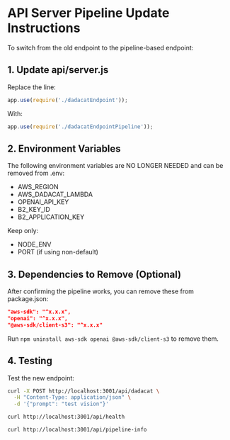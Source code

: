 # API Server Pipeline Update Instructions

To switch from the old endpoint to the pipeline-based endpoint:

## 1. Update api/server.js

Replace the line:
```javascript
app.use(require('./dadacatEndpoint'));
```

With:
```javascript
app.use(require('./dadacatEndpointPipeline'));
```

## 2. Environment Variables

The following environment variables are NO LONGER NEEDED and can be removed from .env:
- AWS_REGION
- AWS_DADACAT_LAMBDA
- OPENAI_API_KEY
- B2_KEY_ID
- B2_APPLICATION_KEY

Keep only:
- NODE_ENV
- PORT (if using non-default)

## 3. Dependencies to Remove (Optional)

After confirming the pipeline works, you can remove these from package.json:
```json
"aws-sdk": "^x.x.x",
"openai": "^x.x.x",
"@aws-sdk/client-s3": "^x.x.x"
```

Run `npm uninstall aws-sdk openai @aws-sdk/client-s3` to remove them.

## 4. Testing

Test the new endpoint:
```bash
curl -X POST http://localhost:3001/api/dadacat \
  -H "Content-Type: application/json" \
  -d '{"prompt": "test vision"}'

curl http://localhost:3001/api/health

curl http://localhost:3001/api/pipeline-info
```